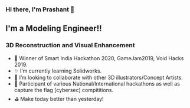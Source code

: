 ### Hi there, I'm Prashant 👋

## I'm a Modeling Engineer!!
### 3D Reconstruction and Visual Enhancement
- :rocket: Winner of Smart India Hackathon 2020, GameJam2019, Void Hacks 2019.
- :sparkles: I’m currently learning Solidworks.
- 👯 I’m looking to collaborate with other 3D illustrators/Concept Artists.
- 🥅 Participant of various National/International hackathons as well as capture the flag [cybersec] compititions.
- :golf: Make today better than yesterday!

<br />
